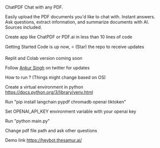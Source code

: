 ChatPDF
Chat with any PDF.

Easily upload the PDF documents you'd like to chat with. Instant answers. Ask questions, extract information, and summarize documents with AI. Sources included.

Create app like ChatPDF or PDF.ai in less than 10 lines of code

Getting Started
Code is up now, ⭐ (Star) the repo to receive updates

Replit and Colab version coming soon

Follow [Ankur Singh](https://twitter.com/ankur_maker) on twitter for updates

How to run ? (Things might change based on OS)

Create a virtual environment in python https://docs.python.org/3/library/venv.html

Run "pip install langchain pypdf chromadb openai tiktoken"

Set OPENAI_API_KEY environment variable with your openai key

Run "python main.py"

Change pdf file path and ask other questions

Demo link
https://heybot.thesamur.ai/
